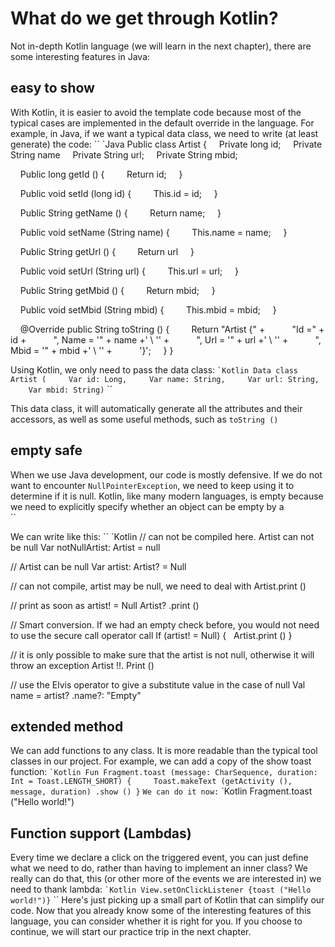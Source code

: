 # What do we get through Kotlin?

Not in-depth Kotlin language (we will learn in the next chapter), there are some interesting features in Java:

## easy to show

With Kotlin, it is easier to avoid the template code because most of the typical cases are implemented in the default override in the language. For example, in Java, if we want a typical data class, we need to write (at least generate) the code:
`` `Java
Public class Artist {
    Private long id;
    Private String name
    Private String url;
    Private String mbid;

    Public long getId () {
        Return id;
    }


    Public void setId (long id) {
        This.id = id;
    }

    Public String getName () {
        Return name;
    }

    Public void setName (String name) {
        This.name = name;
    }

    Public String getUrl () {
        Return url
    }

    Public void setUrl (String url) {
        This.url = url;
    }

    Public String getMbid () {
        Return mbid;
    }

    Public void setMbid (String mbid) {
        This.mbid = mbid;
    }

    @Override public String toString () {
        Return "Artist {" +
          "Id =" + id +
          ", Name = '" + name +' \ '' +
          ", Url = '" + url +' \ '' +
          ", Mbid = '" + mbid +' \ '' +
          '}';
    }
}
`` ``

Using Kotlin, we only need to pass the data class:
`` `Kotlin
Data class Artist (
    Var id: Long,
    Var name: String,
    Var url: String,
    Var mbid: String)
`` ``

This data class, it will automatically generate all the attributes and their accessors, as well as some useful methods, such as `toString ()`

## empty safe

When we use Java development, our code is mostly defensive. If we do not want to encounter `NullPointerException`, we need to keep using it to determine if it is null. Kotlin, like many modern languages, is empty because we need to explicitly specify whether an object can be empty by a `` `` `` `` `` `` `` `` `` `` `` `` `` `` `` `` `` `` `` `` `` `` `` `` `` `` `` `` `` `` ``

We can write like this:
`` `Kotlin
// can not be compiled here. Artist can not be null
Var notNullArtist: Artist = null

// Artist can be null
Var artist: Artist? = Null

// can not compile, artist may be null, we need to deal with
Artist.print ()

// print as soon as artist! = Null
Artist? .print ()

// Smart conversion. If we had an empty check before, you would not need to use the secure call operator call
If (artist! = Null) {
  Artist.print ()
}

// it is only possible to make sure that the artist is not null, otherwise it will throw an exception
Artist !!. Print ()

// use the Elvis operator to give a substitute value in the case of null
Val name = artist? .name?: "Empty"
`` ``

## extended method

We can add functions to any class. It is more readable than the typical tool classes in our project. For example, we can add a copy of the show toast function:
`` `Kotlin
Fun Fragment.toast (message: CharSequence, duration: Int = Toast.LENGTH_SHORT) {
    Toast.makeText (getActivity (), message, duration) .show ()
}
`` ``
We can do it now:
`` `Kotlin
Fragment.toast ("Hello world!")
`` ``

## Function support (Lambdas)

Every time we declare a click on the triggered event, you can just define what we need to do, rather than having to implement an inner class? We really can do that, this (or other more of the events we are interested in) we need to thank lambda:
`` `Kotlin
View.setOnClickListener {toast ("Hello world!")}
`` ``
Here's just picking up a small part of Kotlin that can simplify our code. Now that you already know some of the interesting features of this language, you can consider whether it is right for you. If you choose to continue, we will start our practice trip in the next chapter.
